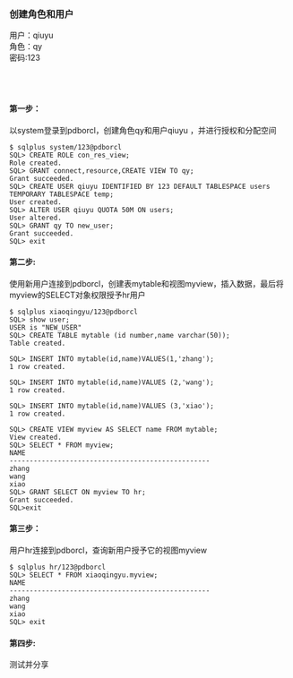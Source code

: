 ### 创建角色和用户
用户：qiuyu</br>
角色：qy</br>
密码:123</br></br></br></br>

#### 第一步：
以system登录到pdborcl，创建角色qy和用户qiuyu ，并进行授权和分配空间</br>
<pre><code>$ sqlplus system/123@pdborcl
SQL> CREATE ROLE con_res_view;
Role created.
SQL> GRANT connect,resource,CREATE VIEW TO qy;
Grant succeeded.
SQL> CREATE USER qiuyu IDENTIFIED BY 123 DEFAULT TABLESPACE users TEMPORARY TABLESPACE temp;
User created.
SQL> ALTER USER qiuyu QUOTA 50M ON users;
User altered.
SQL> GRANT qy TO new_user;
Grant succeeded.
SQL> exit</pre></code>




#### 第二步:
使用新用户连接到pdborcl，创建表mytable和视图myview，插入数据，最后将myview的SELECT对象权限授予hr用户</br>

<pre><code>$ sqlplus xiaoqingyu/123@pdborcl
SQL> show user;
USER is "NEW_USER"
SQL> CREATE TABLE mytable (id number,name varchar(50));
Table created.</br>
SQL> INSERT INTO mytable(id,name)VALUES(1,'zhang');
1 row created.</br>
SQL> INSERT INTO mytable(id,name)VALUES (2,'wang');
1 row created.</br>
SQL> INSERT INTO mytable(id,name)VALUES (3,'xiao');
1 row created.</br>
SQL> CREATE VIEW myview AS SELECT name FROM mytable;
View created.
SQL> SELECT * FROM myview;
NAME
--------------------------------------------------
zhang
wang
xiao
SQL> GRANT SELECT ON myview TO hr;
Grant succeeded.
SQL>exit
</pre></code>
#### 第三步：
用户hr连接到pdborcl，查询新用户授予它的视图myview
<pre><code>$ sqlplus hr/123@pdborcl
SQL> SELECT * FROM xiaoqingyu.myview;
NAME
--------------------------------------------------
zhang
wang
xiao
SQL> exit</pre></code>

#### 第四步:
测试并分享




